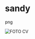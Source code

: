# sandy
png

![FOTO CV](https://github.com/Sanda-Cyber/sandy/assets/140381154/15a00b9c-0a42-4f14-bd8d-beb45357c38b)
